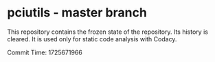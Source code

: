 # pciutils - master branch

This repository contains the frozen state of the repository.
Its history is cleared. It is used only for static code
analysis with Codacy.

Commit Time: 1725671966